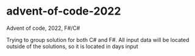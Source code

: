 # advent-of-code-2022
Advent of code, 2022, F#/C#

Trying to group solution for both C# and F#. All input data will be located outside of the solutions, so it is located in days input
